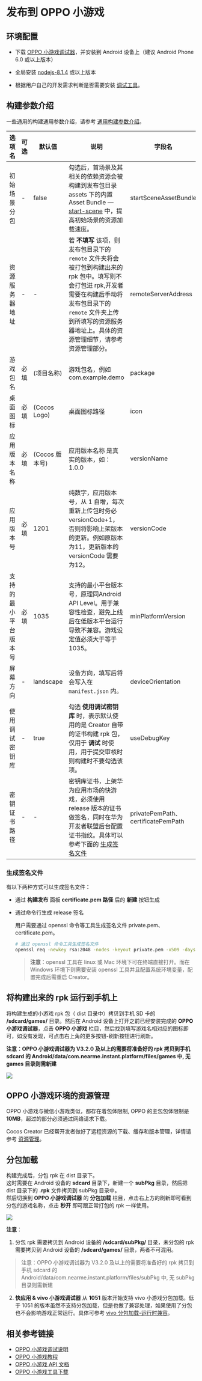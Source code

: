 # 发布到 OPPO 小游戏

## 环境配置

- 下载 [OPPO 小游戏调试器](https://cdofs.oppomobile.com/cdo-activity/static/201810/26/quickgame/documentation/#/games/use)，并安装到 Android 设备上（建议 Android Phone 6.0 或以上版本）

- 全局安装 [nodejs-8.1.4](https://nodejs.org/zh-cn/download/) 或以上版本

- 根据用户自己的开发需求判断是否需要安装 [调试工具](https://cdofs.oppomobile.com/cdo-activity/static/201810/26/quickgame/documentation/games/use.html)。

## 构建参数介绍

一些通用的构建通用参数介绍，请参考 [通用构建参数介绍](build-options.md)。

选项名 | 可选 | 默认值 | 说明 | 字段名
| - | - | - | - | -
初始场景分包 | - | false | 勾选后，首场景及其相关的依赖资源会被构建到发布包目录 assets 下的内置 Asset Bundle — [start-scene](../../asset/bundle.md#内置-Asset-Bundle) 中，提高初始场景的资源加载速度。 | startSceneAssetBundle
资源服务器地址 | - | - | 若 **不填写** 该项，则发布包目录下的 `remote` 文件夹将会被打包到构建出来的 rpk 包中。填写则不会打包进 rpk,开发者需要在构建后手动将发布包目录下的 `remote` 文件夹上传到所填写的资源服务器地址上。具体的资源管理细节，请参考资源管理部分。 | remoteServerAddress
游戏包名 | 必填 | (项目名称) | 游戏包名，例如 com.example.demo | package
桌面图标 | 必填 | (Cocos Logo) | 桌面图标路径 | icon
应用版本名称 | 必填 | (Cocos 版本号) | 应用版本名称 是真实的版本，如：1.0.0 | versionName
应用版本号 | 必填 | 1201 | 纯数字，应用版本号，从 1 自增，每次重新上传包时务必 versionCode+1，否则将影响上架版本的更新。例如原版本为11，更新版本的 versionCode 需要为12。 | versionCode
支持的最小平台版本号 | 必填 | 1035 | 支持的最小平台版本号，原理同Android API Level。用于兼容性检查，避免上线后在低版本平台运行导致不兼容。游戏设定值必须大于等于 1035。 | minPlatformVersion
屏幕方向 | - | landscape | 设备方向，填写后将会写入在 `manifest.json` 内。| deviceOrientation
使用调试密钥库 | - | true |  勾选 **使用调试密钥库** 时，表示默认使用的是 Creator 自带的证书构建 rpk 包，仅用于 **调试** 时使用，用于提交审核时则构建时不要勾选该项。| useDebugKey
密钥证书路径 | - | - | 密钥库证书，上架华为应用市场的快游戏，必须使用 release 版本的证书做签名，同时在华为开发者联盟后台配置证书指纹。具体可以参考下面的 [生成签名文件](###生成签名文件) | privatePemPath、certificatePemPath

### 生成签名文件

有以下两种方式可以生成签名文件：

- 通过 **构建发布** 面板 **certificate.pem 路径** 后的 **新建** 按钮生成

- 通过命令行生成 release 签名

    用户需要通过 openssl 命令等工具生成签名文件 private.pem、certificate.pem。

    ```bash
    # 通过 openssl 命令工具生成签名文件
    openssl req -newkey rsa:2048 -nodes -keyout private.pem -x509 -days 3650 -out certificate.pem
    ```

    > **注意**：openssl 工具在 linux 或 Mac 环境下可在终端直接打开。而在 Windows 环境下则需要安装 openssl 工具并且配置系统环境变量，配置完成后需重启 Creator。
    >
## 将构建出来的 rpk 运行到手机上

将构建生成的小游戏 rpk 包（ dist 目录中）拷贝到手机 SD 卡的 **/sdcard/games/** 目录。然后在 Android 设备上打开之前已经安装完成的 **OPPO 小游戏调试器**，点击 **OPPO 小游戏** 栏目，然后找到填写游戏名相对应的图标即可，如没有发现，可点击右上角的更多按钮-刷新按钮进行刷新。

**注意：OPPO 小游戏调试器为 V3.2.0 及以上的需要将准备好的 rpk 拷贝到手机 sdcard 的 Android/data/com.nearme.instant.platform/files/games 中, 无 games 目录则需新建**

![](./oppo-mini-game/rpk_games.jpg)

## OPPO 小游戏环境的资源管理

OPPO 小游戏与微信小游戏类似，都存在着包体限制, OPPO 的主包包体限制是 **10MB**，超过的部分必须通过网络请求下载。

Cocos Creator 已经帮开发者做好了远程资源的下载、缓存和版本管理，详情请参考 [资源管理](./asset-load.md#资源管理)。

## 分包加载

构建完成后，分包 rpk 在 dist 目录下。<br>
这时需要在 Android 设备的 **sdcard** 目录下，新建一个 **subPkg** 目录，然后把 dist 目录下的 **.rpk** 文件拷贝到 subPkg 目录中。<br>
然后切换到 **OPPO 小游戏调试器** 的 **分包加载** 栏目，点击右上方的刷新即可看到分包的游戏名称，点击 **秒开** 即可跟正常打包的 rpk 一样使用。

![](./oppo-mini-game/run_subpackage.jpg)

**注意**：

1. 分包 rpk 需要拷贝到 Android 设备的 **/sdcard/subPkg/** 目录，未分包的 rpk 需要拷贝到 Android 设备的 **/sdcard/games/** 目录，两者不可混用。

> 注意：OPPO 小游戏调试器为 V3.2.0 及以上的需要将准备好的 rpk 拷贝到手机 sdcard 的 Android/data/com.nearme.instant.platform/files/subPkg 中, 无 subPkg 目录则需新建

2. **快应用 & vivo 小游戏调试器** 从 **1051** 版本开始支持 vivo 小游戏分包加载。低于 1051 的版本虽然不支持分包加载，但是也做了兼容处理，如果使用了分包也不会影响游戏正常运行。具体可参考 [vivo 分包加载-运行时兼容](https://minigame.vivo.com.cn/documents/#/lesson/base/subpackage?id=%e8%bf%90%e8%a1%8c%e6%97%b6%e5%85%bc%e5%ae%b9)。

## 相关参考链接

- [OPPO 小游戏调试说明](https://cdofs.oppomobile.com/cdo-activity/static/201810/26/quickgame/documentation/games/debug.html)
- [OPPO 小游戏教程](https://cdofs.oppomobile.com/cdo-activity/static/201810/26/quickgame/documentation/games/quickgame.html)
- [OPPO 小游戏 API 文档](https://cdofs.oppomobile.com/cdo-activity/static/201810/26/quickgame/documentation/feature/account.html)
- [OPPO 小游戏工具下载](https://cdofs.oppomobile.com/cdo-activity/static/201810/26/quickgame/documentation/games/use.html)
